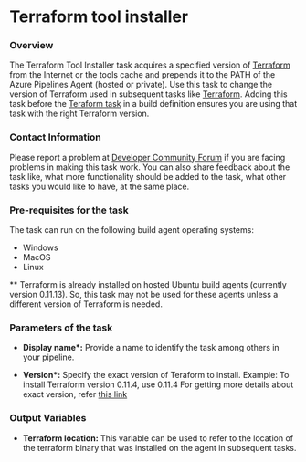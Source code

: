 # Terraform tool installer


### Overview

The Terraform Tool Installer task acquires a specified version of [Terraform](https://www.terraform.io/) from the Internet or the tools cache and prepends it to the PATH of the Azure Pipelines Agent (hosted or private). Use this task to change the version of Terraform used in subsequent tasks like [Terraform](https://aka.ms/AA5jd98).
Adding this task before the [Teraform task](https://aka.ms/AA5jd98) in a build definition ensures you are using that task with the right Terraform version.


### Contact Information

Please report a problem at [Developer Community Forum](https://developercommunity.visualstudio.com/spaces/21/index.html) if you are facing problems in making this task work. You can also share feedback about the task like, what more functionality should be added to the task, what other tasks you would like to have, at the same place.


### Pre-requisites for the task

The task can run on the following build agent operating systems:
- Windows
- MacOS
- Linux

** Terraform is already installed on hosted Ubuntu build agents (currently version 0.11.13). So, this task may not be used for these agents unless a different version of Terraform is needed.

### Parameters of the task

* **Display name\*:** Provide a name to identify the task among others in your pipeline.

* **Version\*:** Specify the exact version of Teraform to install.
Example: 
    To install Terraform version 0.11.4, use 0.11.4
For getting more details about exact version, refer [this link](https://releases.hashicorp.com/terraform/)


### Output Variables

* **Terraform location:** This variable can be used to refer to the location of the terraform binary that was installed on the agent in subsequent tasks.
